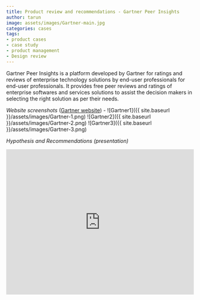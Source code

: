 ```yaml
---
title: Product review and recommendations - Gartner Peer Insights
author: tarun
image: assets/images/Gartner-main.jpg
categories: cases
tags:
- product cases
- case study
- product management
- Design review
---
```


Gartner Peer Insights is a platform developed by Gartner for ratings and reviews of enterprise technology solutions by end-user professionals for end-user professionals. It provides free peer reviews and ratings of enterprise softwares and services solutions to assist the decision makers in selecting the right solution as per their needs.

*Website screenshots*   (<a href="https://www.gartner.com/reviews/home/" target="_blank">Gartner website</a>) - 
![Gartner1]({{ site.baseurl }}/assets/images/Gartner-1.png) 
![Gartner2]({{ site.baseurl }}/assets/images/Gartner-2.png) 
![Gartner3]({{ site.baseurl }}/assets/images/Gartner-3.png) 

*Hypothesis and Recommendations (presentation)*
<style>
.responsive-wrap iframe{ max-width: 100%;}
</style>
<div class="responsive-wrap">
<!-- this is the embed code provided by Google -->
<iframe src="https://docs.google.com/presentation/d/e/2PACX-1vQU5PLT-ppBvJ5LFvp1GHZ-BMMAOXDlOOESKjcdRR6wIjo9KjbVn9NH53gnyrJjrUopPXaY26jvmoQN/embed?start=false&loop=false&delayms=5000" frameborder="0" width="640" height="389" allowfullscreen="true" mozallowfullscreen="true" webkitallowfullscreen="true"></iframe>
<!-- Google embed ends -->
</div>
